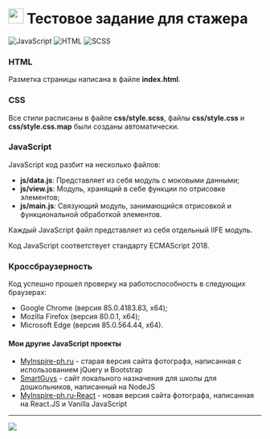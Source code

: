 <h1>
    <img height="30" src="https://biont.ru/upload/iblock/311/3114d25c1dd9e882f73800e8d6ad4700.jpg">
    Тестовое задание для стажера
</h1>

![JavaScript](https://img.shields.io/badge/Vanilla%20JavaScript-444?logo=JavaScript&logoColor=f0f0f0)
![HTML](https://img.shields.io/badge/HTML-444?logo=HTML5&logoColor=f0f0f0)
![SCSS](https://img.shields.io/badge/SCSS-444?logo=sass&logoColor=f0f0f0)

### HTML
Разметка страницы написана в файле __index.html__.

### CSS
Все стили расписаны в файле __css/style.scss__, файлы __css/style.css__ и __css/style.css.map__ 
были созданы автоматически. 

### JavaScript
JavaScript код разбит на несколько файлов:
 - __js/data.js__: Представляет из себя модуль с моковыми данными;
 - __js/view.js__: Модуль, хранящий в себе функции по отрисовке элементов;
 - __js/main.js__: Связующий модуль, занимающийся отрисовкой и функциональной обработкой элементов.
 
Каждый JavaScript файл представляет из себя отдельный IIFE модуль. 

Код JavaScript соответствует стандарту ECMAScript 2018.  

### Кроссбраузерность
Код успешно прошел проверку на работоспособность в следующих браузерах:
 - Google Chrome (версия 85.0.4183.83, х64);
 - Mozilla Firefox (версия 80.0.1, х64);
 - Microsoft Edge (версия 85.0.564.44, x64).
 
#### Мои другие JavaScript проекты
 - [MyInspire-ph.ru](https://github.com/Yoskutik/MyInspire-ph.ru) - старая версия сайта фотографа, написанная
 c использованием jQuery и Bootstrap
 - [SmartGuys](https://github.com/Yoskutik/SmartGuys) - сайт локального назначения для школы для дошкольников,
 написанный на NodeJS
 - [MyInspire-ph.ru-React](https://github.com/Yoskutik/MyInspire-ph.ru-React) - новая версия сайта фотографа,
 написанная на React.JS и Vanilla JavaScript  
 
---

![](https://img.shields.io/badge/@Yoskutik-444?logo=github&style=flat-square)
